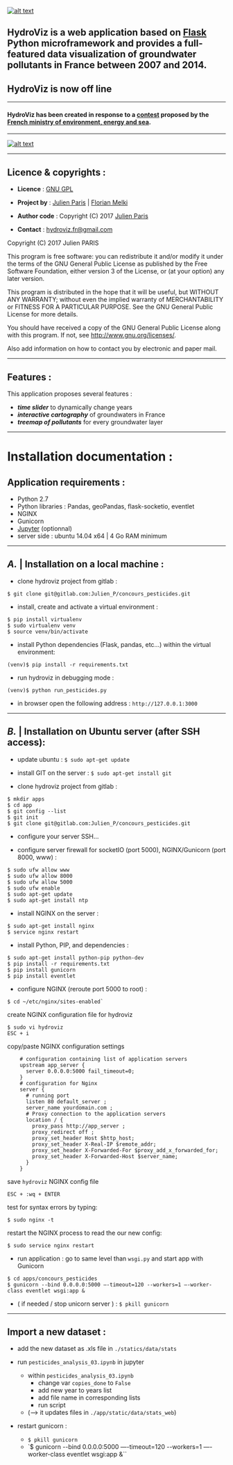 
[![alt text](app/static/images/logo_hydroviz_bis_margin.jpg)](https://www.hydroviz.fr)


## **HydroViz** is a web application based on [Flask](http://flask.pocoo.org/) Python microframework and provides a full-featured data visualization of groundwater pollutants in France between 2007 and 2014.
## **HydroViz** is now **off line**

---

#### **HydroViz** has been created in response to a [contest](https://www.ecologique-solidaire.gouv.fr/concours-data-visualisation-sur-pesticides-dans-eaux-souterraines-2) proposed by the [French ministry of environment, energy and sea](http://www.developpement-durable.gouv.fr/).

---

[![alt text](app/static/images/elements/hydroviz_v01.gif)](https://www.hydroviz.fr)


----------------------------------------------------
## Licence & copyrights :

- **Licence** : [GNU GPL](https://gitlab.com/Julien_P/concours_pesticides/blob/master/LICENSE)

- **Project by** : [Julien Paris](http://jpylab.com/) | [Florian Melki](https://www.linkedin.com/in/florian-melki-26842718)

- **Author code** : Copyright (C) 2017 [Julien Paris](http://jpylab.com/)

- **Contact** : [hydroviz.fr@gmail.com](mailto:hydroviz.fr@gmail.com)


>
Copyright (C) 2017  Julien PARIS
>
This program is free software: you can redistribute it and/or modify
it under the terms of the GNU General Public License as published by
the Free Software Foundation, either version 3 of the License, or
(at your option) any later version.
>
This program is distributed in the hope that it will be useful,
but WITHOUT ANY WARRANTY; without even the implied warranty of
MERCHANTABILITY or FITNESS FOR A PARTICULAR PURPOSE.  See the
GNU General Public License for more details.
>
You should have received a copy of the GNU General Public License
along with this program.  If not, see <http://www.gnu.org/licenses/>.
>
Also add information on how to contact you by electronic and paper mail.


-----------------------------------------------------
## Features :

This application proposes several features :

- **_time slider_** to dynamically change years
- **_interactive cartography_** of groundwaters in France
- **_treemap of pollutants_** for every groundwater layer

-----------------------------------------------------
# Installation documentation :

## Application requirements :

- Python 2.7
- Python libraries : Pandas, geoPandas, flask-socketio, eventlet
- NGINX
- Gunicorn
- [Jupyter](http://jupyter.org/install.html) (optionnal)
- server side : ubuntu 14.04 x64 | 4 Go RAM minimum

---

## _A._ | Installation on a local machine :

- clone hydroviz project from gitlab :
>
```
$ git clone git@gitlab.com:Julien_P/concours_pesticides.git
```

- install, create and activate a virtual environment :
>
```
$ pip install virtualenv
$ sudo virtualenv venv
$ source venv/bin/activate
```

- install Python dependencies (Flask, pandas, etc...) within the virtual environment:
>
```
(venv)$ pip install -r requirements.txt
```

- run hydroviz in debugging mode :
>
```
(venv)$ python run_pesticides.py
```

- in browser open the following address : `http://127.0.0.1:3000`

---

## _B._ | Installation on Ubuntu server (after SSH access):

- update ubuntu : `$ sudo apt-get update`

- install GIT on the server : `$ sudo apt-get install git`

- clone hydroviz project from gitlab :
>
```
$ mkdir apps
$ cd app
$ git config --list
$ git init
$ git clone git@gitlab.com:Julien_P/concours_pesticides.git
```

- configure your server SSH...

- configure server firewall for socketIO (port 5000), NGINX/Gunicorn (port 8000, www) :
>
```
$ sudo ufw allow www
$ sudo ufw allow 8000
$ sudo ufw allow 5000
$ sudo ufw enable
$ sudo apt-get update
$ sudo apt-get install ntp
```

- install NGINX on the server :
>
```
$ sudo apt-get install nginx
$ service nginx restart
```

- install Python, PIP, and dependencies :
>
```
$ sudo apt-get install python-pip python-dev
$ pip install -r requirements.txt
$ pip install gunicorn
$ pip install eventlet
```

- configure NGINX (reroute port 5000 to root) :
>
```
$ cd ~/etc/nginx/sites-enabled`
```
create NGINX configuration file for hydroviz
```
$ sudo vi hydroviz
ESC + i
```
copy/paste NGINX configuration settings
```
	# configuration containing list of application servers
	upstream app_server {
	  server 0.0.0.0:5000 fail_timeout=0;
	}
	# configuration for Nginx
	server {
	  # running port
	  listen 80 default_server ;
	  server_name yourdomain.com ;
	  # Proxy connection to the application servers
	  location / {
	    proxy_pass http://app_server ;
	    proxy_redirect off ;
	    proxy_set_header Host $http_host;
	    proxy_set_header X-Real-IP $remote_addr;
	    proxy_set_header X-Forwarded-For $proxy_add_x_forwarded_for;
	    proxy_set_header X-Forwarded-Host $server_name;
	  }
	}
```
save `hydroviz` NGINX config file
```
ESC + :wq + ENTER
```
test for syntax errors by typing:
```
$ sudo nginx -t
```
restart the NGINX process to read the our new config:
```
$ sudo service nginx restart
```

- run application : go to same level than `wsgi.py` and start app with Gunicorn
>
```
$ cd apps/concours_pesticides
$ gunicorn --bind 0.0.0.0:5000 —-timeout=120 --workers=1 —-worker-class eventlet wsgi:app &
```

- ( if needed / stop unicorn server ) : `$ pkill gunicorn`

---

## Import a new dataset :

- add the new dataset as .xls file in `./statics/data/stats`
- run `pesticides_analysis_03.ipynb` in jupyter
	+ within `pesticides_analysis_03.ipynb`
		* change var `copies_done` to `False`
		* add new year to years list
		* add file name in corresponding lists
		* run script
	+ (--> it updates files in `./app/static/data/stats_web`)

- restart gunicorn :
	+ `$ pkill gunicorn`
	+ `$ gunicorn --bind 0.0.0.0:5000 —-timeout=120 --workers=1 —-worker-class eventlet wsgi:app &``
